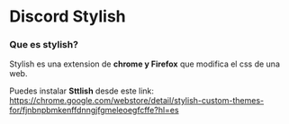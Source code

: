 <h1>Discord Stylish</h1>	

### Que es stylish?
Stylish es una extension de __chrome y Firefox__ que modifica el css de una web.

Puedes instalar **Sttlish** desde este link: https://chrome.google.com/webstore/detail/stylish-custom-themes-for/fjnbnpbmkenffdnngjfgmeleoegfcffe?hl=es
